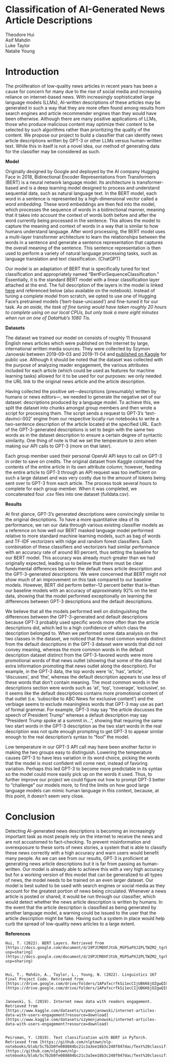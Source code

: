 
# Classification of AI-Generated News Article Descriptions

Theodore Hui \
Asif Mahdin \
Luke Taylor \
Natalie Young
# **Introduction**

The proliferation of low-quality news articles in recent years has been a cause for concern for many due to the rise of social media and increasing reliance on internet-based news. With increasingly sophisticated large language models (LLMs), AI-written descriptions of these articles may be generated in such a way that they are more often found among results from search engines and article recommender engines than they would have been otherwise. Although there are many positive applications of LLMs, those who produce malicious content may optimize their content to be selected by such algorithms rather than prioritizing the quality of the content. We propose our project to build a classifier that can identify news article descriptions written by GPT-3 or other LLMs versus human-written text. While this in itself is not a novel idea, our method of generating data for the classifier may be considered as such.

**Model**

Originally designed by Google and deployed by the AI company Hugging Face in 2018, Bidirectional Encoder Representations from Transformers (BERT) is a neural network language model. Its architecture is transformer-based and is a deep learning model designed to process and understand sequential data, such as natural language text. In the BERT model, each word in a sentence is represented by a high-dimensional vector called a _word embedding_. These word embeddings are then fed into the model, which processes the sequence of words in a bidirectional manner, meaning that it takes into account the context of words both before and after the word currently being processed in the sentence. This allows the model to capture the meaning and context of words in a way that is similar to how humans understand language. After word processing, the BERT model uses a multi-layer transformer architecture to learn the relationships between the words in a sentence and generate a sentence representation that captures the overall meaning of the sentence. This sentence representation is then used to perform a variety of natural language processing tasks, such as language translation and text classification. (ChatGPT)

Our model is an adaptation of BERT that is specifically tuned for text classification and appropriately named “BertForSequenceClassification.” Essentially, it is the standard BERT model with a linear classification layer attached at the end. The full description of the layers in the model is linked [here](https://docs.google.com/document/d/19PJCM0XFJtUk_MSP5aPXJ2PLTWZM2_tgrbWhwm6R8go/edit?usp=sharing) and referenced below (also available on the notebook). Instead of tuning a complete model from scratch, we opted to use one of Hugging Face’s pretrained models (‘bert-base-uncased’) and fine-tuned it for our task. _As an aside, the task of fine tuning would have taken roughly 20 hours to complete using on our local CPUs, but only took a mere eight minutes when run on one of DataHub’s 1080 Tis._

**Datasets**

The dataset we trained our model on consists of roughly 11 thousand English news articles which were published on the internet by large, international written media sources. They were collected by Szymon Janowski between 2019-09-03 and 2019-11-04 and [published on Kaggle](https://www.kaggle.com/datasets/szymonjanowski/internet-articles-data-with-users-engagement?resource=download) for public use. Although it should be noted that the dataset was collected with the purpose of analyzing reader engagement, the various attributes included for each article (which could be used as features for machine learning tasks) allowed for it to be used for our purposes: we only needed the URL link to the original news article and the article description. 

Having collected the positive set—descriptions (presumably) written by humans or news editors—, we needed to generate the negative set of our dataset: descriptions produced by a language model. To achieve this, we split the dataset into chunks amongst group members and then wrote a script for processing them. The script sends a request to GPT-3’s ‘text-davinci-002’ engine from our respective locally-run notebooks to write a two-sentence description of the article located at the specified URL. Each of the GPT-3-generated descriptions is set to begin with the same two words as in the dataset description to ensure a certain degree of syntactic similarity. One thing of note is that we set the temperature to zero when making our API calls to GPT-3 (more on that later).

Each group member used their personal OpenAI API keys to call on GPT-3 in order to save on credits. The original dataset from Kaggle contained the contents of the entire article in its own attribute column; however, feeding the entire article to GPT-3 through an API request was too inefficient on such a large dataset and was very costly due to the amount of tokens being sent over to GPT-3 from each article. The process took several hours to complete for each group member. When it was completed, we concatenated four .csv files into one dataset (fulldata.csv).



**Results**

At first glance, GPT-3’s generated descriptions were convincingly similar to the original descriptions. To have a more quantitative idea of its performance, we ran our data through various existing classifier models as a reference on how well our BERT masked language model performed relative to more standard machine learning models, such as bag of words and TF-IDF vectorizers with ridge and random forest classifiers. Each combination of these classifiers and vectorizers had similar performance with an accuracy rate of around 80 percent, thus setting the baseline for our BERT model. This accuracy was already much greater than we had originally expected, leading us to believe that there must be clear fundamental differences between the default news article description and the GPT-3-generated descriptions. We were concerned that BERT might not show much of an improvement on this task compared to our baseline models. However, BERT did perform better–12 percent better that is–than our baseline models with an accuracy of approximately 92% on the test data, showing that the model performed exceptionally on learning the differences between GPT-3 descriptions and the default descriptions. 

We believe that all the models performed well on distinguishing the differences between the GPT-3-generated and default descriptions because GPT-3 probably used specific words more often than the article descriptions did, which led to a high confidence of which class the description belonged to. When we performed some data analysis on the two classes in the dataset, we noticed that the most common words distinct from the default descriptions in the GPT-3 dataset were words that did not convey meaning, whereas the more common words in the default description dataset distinct from the GPT-3-favored words were more promotional words of that news outlet (showing that some of the data had extra information promoting that news outlet along the description). For example, in the GPT-3 data, the top words were ‘is’, ‘has’, ‘article’, ‘discusses’, and ‘the’, whereas the default description appears to use less of these words that don’t contain meaning. The most common words in the descriptions section were words such as ‘at’, ‘top’, ‘coverage’, ‘exclusive’, so it seems like the default descriptions contains more promotional content of that outlet (i.e. ‘subscribe to ABC News for exclusive content’) and the verbiage seems to exclude meaningless words that GPT-3 may use as part of formal grammar. For example, GPT-3 may say “the article discusses the speech of President Trump” whereas a default description may say “President Trump spoke at a summit in…”, showing that requiring the same two start words in the GPT-3 description as the two start words in the real description was not quite enough prompting to get GPT-3 to appear similar enough to the real description’s syntax to “fool” the model. 

Low temperature in our GPT-3 API call may have been another factor in making the two groups easy to distinguish. Lowering the temperature causes GPT-3 to have less variation in its word choice, picking the words that the model is most confident will come next, instead of favoring variation. Perhaps this led GPT-3 to become more predictable in its syntax so the model could more easily pick up on the words it used. Thus, to further improve our project we could figure out how to prompt GPT-3 better to “challenge” our models more, to find the limits on how good large language models can mimic human language in this context, because, at this point, it doesn’t seem very close.


# **Conclusion**

Detecting AI-generated news descriptions is becoming an increasingly important task as most people rely on the internet to receive the news and are not accustomed to fact-checking. To prevent misinformation and overexposure to these sorts of news stories, a system that is able to classify these news correctly with a high accuracy and warn users would benefit many people. As we can see from our results, GPT-3 is proficient at generating news article descriptions but it is far from passing as human-written. Our model is already able to achieve this with a very high accuracy but for a working version of this model that can be generalized to all types of news, the model needs to be trained on an even larger dataset. Our model is best suited to be used with search engines or social media as they account for the greatest portion of news being circulated. Whenever a news article is posted or shared, it would be run through our classifier, which would detect whether the news article description is written by humans. In the event that the article description is classified as being generated by another language model, a warning could be issued to the user that the article description might be fake. Having such a system in place would help curb the spread of low-quality news articles to a large extent.



**References**


    Hui, T. (2022). BERT Layers. Retrieved from [https://docs.google.com/document/d/19PJCM0XFJtUk_MSP5aPXJ2PLTWZM2_tgrbWhwm6R8go/edit?usp=sharing](https://docs.google.com/document/d/19PJCM0XFJtUk_MSP5aPXJ2PLTWZM2_tgrbWhwm6R8go/edit?usp=sharing)


    Hui, T., Mahdin, A., Taylor, L., Young, N. (2022). Linguistics 167 Final Project Code. Retrieved from [https://drive.google.com/drive/folders/1APafxcrfkSi1ecCIjUB6K6jOZgwQIQNz](https://drive.google.com/drive/folders/1APafxcrfkSi1ecCIjUB6K6jOZgwQIQNz)


    Janowski, S. (2019). Internet news data with readers engagement. Retrieved from [https://www.kaggle.com/datasets/szymonjanowski/internet-articles-data-with-users-engagement?resource=download](https://www.kaggle.com/datasets/szymonjanowski/internet-articles-data-with-users-engagement?resource=download) 


    Peirsman, Y. (2019). Text classification with BERT in PyTorch. Retrieved from [https://github.com/nlptown/nlp-notebooks/blob/5c7b2b0fe088884bc21c3a3ee18b3c248f847dac/Text%20classification%20with%20BERT%20in%20PyTorch.ipynb](https://github.com/nlptown/nlp-notebooks/blob/5c7b2b0fe088884bc21c3a3ee18b3c248f847dac/Text%20classification%20with%20BERT%20in%20PyTorch.ipynb)
